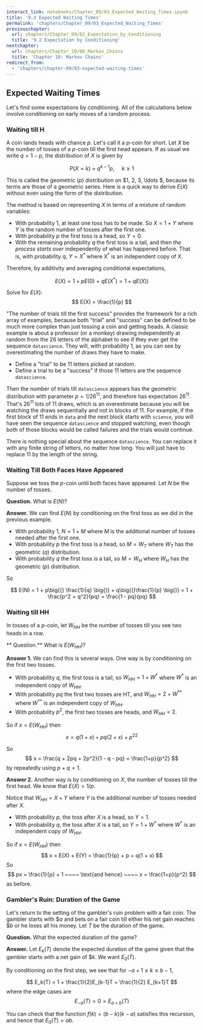 ```yaml
---
interact_link: notebooks/Chapter_09/03_Expected_Waiting_Times.ipynb
title: '9.3 Expected Waiting Times'
permalink: 'chapters/Chapter_09/03_Expected_Waiting_Times'
previouschapter:
  url: chapters/Chapter_09/02_Expectation_by_Conditioning
  title: '9.2 Expectation by Conditioning'
nextchapter:
  url: chapters/Chapter_10/00_Markov_Chains
  title: 'Chapter 10: Markov Chains'
redirect_from:
  - 'chapters/chapter-09/03-expected-waiting-times'
---
```


## Expected Waiting Times

Let's find some expectations by conditioning. All of the calculations below involve conditioning on early moves of a random process.

### Waiting till H
A coin lands heads with chance $p$. Let's call it a $p$-coin for short. Let $X$ be the number of tosses of a $p$-coin till the first head appears. If as usual we write $q = 1-p$, the distribution of $X$ is given by

$$
P(X = k) ~ = ~ q^{k-1}p, ~~~~~ k \ge 1
$$

This is called the geometric $(p)$ distribution on $1, 2, 3, \ldots $, because its terms are those of a geometric series. Here is a quick way to derive $E(X)$ without even using the form of the distribution.

The method is based on representing $X$ in terms of a mixture of random variables:
- With probability 1, at least one toss has to be made. So $X = 1 + Y$ where $Y$ is the random number of tosses after the first one.
- With probability $p$ the first toss is a head, so $Y = 0$.
- With the remaining probability $q$ the first toss is a tail, and then *the process starts over* independently of what has happened before. That is, with probability $q$, $Y = X^*$ where $X^*$ is an independent copy of $X$.

Therefore, by additivity and averaging conditional expectations,

$$
E(X) = 1 + pE(0) ~ + ~ qE(X^*) = 1 + qE(X))
$$

Solve for $E(X)$:
$$
E(X) = \frac{1}{p}
$$

"The number of trials till the first success" provides the framework for a rich array of examples, because both "trial" and "success" can be defined to be much more complex than just tossing a coin and getting heads. A classic example is about a professor (or a monkey) drawing independently at random from the 26 letters of the alphabet to see if they ever get the sequence `datascience`. They will, with probability 1, as you can see by overestimating the number of draws they have to make.
- Define a "trial" to be 11 letters picked at random.
- Define a trial to be a "success" if those 11 letters are the sequence `datascience`.

Then the number of trials till `datascience` appears has the geometric distribution with parameter $p = 1/26^{11}$, and therefore has expectation $26^{11}$. That's $26^{11}$ lots of 11 draws, which is an overestimate because you will be watching the draws sequentially and not in blocks of 11. For example, if the first block of 11 ends in `data` and the next block starts with `science`, you will have seen the sequence `datascience` and stopped watching, even though both of those blocks would be called failures and the trials would continue.

There is nothing special about the sequence `datascience`. You can replace it with any finite string of letters, no matter how long. You will just have to replace 11 by the length of the string.

### Waiting Till Both Faces Have Appeared
Suppose we toss the $p$-coin until both faces have appeared. Let $N$ be the number of tosses. 

**Question.** What is $E(N)$?

**Answer.** We can find $E(N)$ by conditioning on the first toss as we did in the previous example.
- With probability 1, $N = 1 + M$ where $M$ is the additional number of tosses needed after the first one.
- With probability $p$ the first toss is a head, so $M = W_T$ where $W_T$ has the geometric $(q)$ distribution.
- With probability $q$ the first toss is a tail, so $M = W_H$ where $W_H$ has the geometric $(p)$ distribution.

So 

$$
E(N) = 1 + p\big{(} \frac{1}{q} \big{)} + q\big{(}\frac{1}{p} \big{)}
= 1 + \frac{p^2 + q^2}{pq} = \frac{1 - pq}{pq}
$$

### Waiting till HH
In tosses of a $p$-coin, let $W_{HH}$ be the number of tosses till you see two heads in a row. 

** Question.** What is $E(W_{HH})$?

**Answer 1.** We can find this is several ways. One way is by conditioning on the first two tosses.
- With probability $q$, the first toss is a tail, so $W_{HH} = 1 + W^*$ where $W^*$ is an independent copy of $W_{HH}$.
- With probability $pq$ the first two tosses are HT, and $W_{HH} = 2 + W^{**}$
where $W^{**}$ is an independent copy of $W_{HH}$.
- With probability $p^2$, the first two tosses are heads, and $W_{HH} = 2$.

So if $x = E(W_{HH})$ then
$$
x = q(1+x) + pq(2+x) + p^22
$$

So 
$$
x = \frac{q + 2pq + 2p^2}{1 - q - pq} 
= \frac{1+p}{p^2}
$$
by repeatedly using $p + q = 1$.

**Answer 2.** Another way is by conditioning on $X$, the number of tosses till the first head. We know that $E(X) = 1/p$. 

Notice that $W_{HH} = X + Y$ where $Y$ is the additional number of tosses needed after $X$.
- With probability $p$, the toss after $X$ is a head, so $Y = 1$.
- With probability $q$, the toss after $X$ is a tail, so $Y = 1 + W^*$ where $W^*$ is an independent copy of $W_{HH}$.

So if $x = E(W_{HH})$ then
$$
x = E(X) + E(Y) = \frac{1}{p} + p + q(1 + x)
$$
So
$$
px = \frac{1}{p} + 1 ~~~~ \text{and hence} ~~~~ x = \frac{1+p}{p^2}
$$
as before.

### Gambler's Ruin: Duration of the Game
Let's return to the setting of the gambler's ruin problem with a fair coin. The gambler starts with $\$a$ and bets on a fair coin till either his net gain reaches $\$b$ or he loses all his money. Let $T$ be the duration of the game. 

**Question.** What the expected duration of the game?

**Answer.** Let $E_k(T)$ denote the expected duration of the game given that the gambler starts with a net gain of $\$k$. We want $E_0(T)$.

By conditioning on the first step, we see that for $-a+1 \le k \le b-1$,

$$
E_k(T) = 1 + \frac{1}{2}E_{k-1}T + \frac{1}{2} E_{k+1}T
$$
where the edge cases are
$$
E_{-a}(T) = 0 = E_{a+b}(T)
$$

You can check that the function $f(k) = (b-k)(k-a)$ satisfies this recursion, and hence that $E_0(T) = ab$.
